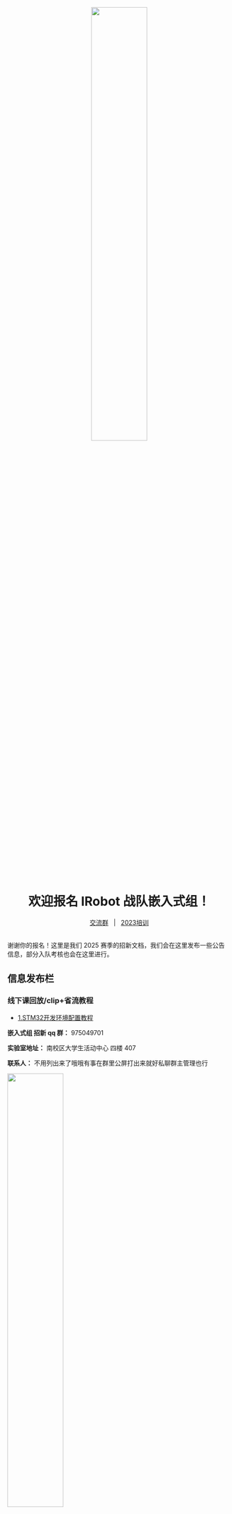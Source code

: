 <p align="center">
    <img width=50% src="assets/p1.png"/>
</p>

<h1 align="center">欢迎报名 IRobot 战队嵌入式组！</h1>

<div align="center">
    <a href="http://qm.qq.com/cgi-bin/qm/qr?_wv=1027&k=2JehDBVI8BBWEfourtdRF60RpF1zjHOV&authKey=EvFODrPUWOLijVFji0AScdjeAl2JCO7ZtpbFKF14VjfpjFyHmIU3e%2FijA%2FvoBc2l&noverify=0&group_code=635535591">交流群</a>
    <span>&nbsp;&nbsp;|&nbsp;&nbsp;</span>
    <a href="https://space.bilibili.com/436391821/channel/collectiondetail?sid=1809229">2023培训</a>
    </br></br>
</div>

谢谢你的报名！这里是我们 2025 赛季的招新文档，我们会在这里发布一些公告信息，部分入队考核也会在这里进行。

## 信息发布栏

### 线下课回放/clip+省流教程

- [1.STM32开发环境配置教程](https://www.bilibili.com/video/BV1YosheaEbs)

**嵌入式组 招新 qq 群：** 975049701

**实验室地址：** 南校区大学生活动中心 四楼 407

**联系人：** 不用列出来了哦哦有事在群里公屏打出来就好私聊群主管理也行

<img width=50% src="assets/p2.jpg"/>

## 关于我们

我们是 IRobot 战队嵌入式组，由对嵌入式编程、电子技术和控制理论感兴趣的同学组成。一个赛场上的机器人**需要拥有躯体、可以行动、会感知决策**，嵌入式组的责任就是搭建电路、编写控制程序，让机器人拥有行动能力。

日常工作主要围绕下面这几项技术开展：

- 单片机开发
- 嵌入式 Linux、ROS
- 控制算法、仿真
- 功率电子设计（电容）
- PCB 设计

在每个赛季的备赛过程中，我们会并行进行开发和研发两条线，既利用已经掌握的技术造出本赛季要上场的机器人，也学习探索新技术，不断进步迭代;

不管你选择帮助我们造车，还是做一些研究性的贡献，嵌入式组都会是一个绝佳的实践平台，提供你作为个人难以获得的资源。

## 入队考核

相信大家一定会在我们的团队里发挥才能，也会在这里结识志同道合的朋友！但为了确保你能胜任我们的工作，完成规则测评之后，还有几项考核任务需要完成；

如果觉得自己的知识有漏洞也不用担心，部分任务的文档里会包含一些参考资料，以便大家学习相关的知识点。希望大家发挥自学能力和信息检索能力，独立完成这些任务。如果遇到自己实在解决不了的问题，可以在群里提问交流。

**考核任务时间与内容进行了更新，请及时查看！**

### 物料清单

[物料清单](tasks\物料清单.md)（队里都有可以借用）

### 任务目录

- [任务零：C 语言基础+Git](tasks/0.prerequisites/README.md)

完成任务零之后，标志着你已经有了开始学习的基础；我们会开设一系列集体线下课，教会你使用我们队内的工作流进行 STM32 开发，**时间和地点在招新群里通知**。

考核进度不受线下课影响，如果有能力，可以先行继续完成下面的任务。下面的任务可以乱序进行。

- [任务一：简单 PCB 绘制](tasks/1.pcb/README.md)

#### 考核1

时间：**_2024年10月1日_**
内容：**_在仓库内提交task0以及task1的文件，即为通过考核1。_**
你应该掌握的：

>**1. C语言基本语法（期末考试要求）。**
>**2. 基本PCB绘制，嘉立创eda的使用，白嫖打样。**(PS：如果你对硬件电路很感兴趣可以私聊群主，我们需要做超级电容（功率控制板）的队员)
>**3. git、github的基本使用。**

-----

- [任务二：C++/CMake](tasks/2.cpp-buildsystem/README.md)

- ~~任务X：Linux 基本使用/Python/ROS2~~ _没有硬性要求必须现在就完成，但是很建议先学起来，这赛季的新方案技术验证一旦完成，ROS+Linux 的方案会取代 STM32。_

- [任务三：二轴云台](tasks/3.EasyGimbal/README.md)

**接下来的这些任务需要来实验室完成：**

来之前先在[问卷](https://w0ybodqyg7f.feishu.cn/share/base/form/shrcnmOrLiNsDxQ9RQW10x1NaSf)里预约一下你要来的时间，或者在群里问问有没有队员有空，我们会抽人联系你接应一下，防止迷路。

- [任务四：焊接](tasks/4.solder/README.md)

#### 考核2

时间：**_2024年10月31日_**（请尽量提前安排，避免影响期中考试10月29日）
内容：**仓库上传完成task2。制作完成二轴云台、焊接降压板，线下验收。**
你应该掌握的：

>**1. C++语言基本语法、cmake的使用**（请自己寻找资源学习）
>**2. stm32的基本知识，如GPIO输入输出，外部中断，定时器，I2C通讯，串口通讯**（我们会上课，不过也建议自己学习，推荐B站[keysking](https://www.bilibili.com/video/BV12v4y1y7uV/?spm_id_from=333.999.0.0&vd_source=a64b22645c4d668d7e5beef523c00772)的教程）
>**3. 基本焊接技能**（看视频自学后来实验室焊接，也可以找学长指导）

-----

- [任务五：底盘控制 - 驱动 CAN 总线电机/PID 控制器](tasks/5.chassis/README.md)

- [任务六：云台控制 - 姿态解算/PID 控制器](tasks/5.gimbal/README.md)

- [任务七：整车控制](tasks/6.vehicle/README.md)

#### 考核3（最终考核）

时间：**_2024年11月30日_**
内容：**线下完成整车基本运动控制（请多来实验室）**
附：完成考核三即正式加入IRobot嵌入式组。
你应该掌握的：

>**1. can通讯协议以及pid算法，dji电机的控制**
>**2. 陀螺仪的使用，遥控器信息处理，底盘运动解算**
>**3. freertos机器人操作系统的认识**
-----

- 任务八：认识裁判系统 - 真·整车控制

- 任务九：和机械组协作

你应该掌握的：

>**1. 对RoboMaster规则的深入了解（官方规则测评）**
>**2. 对战场上上场车的整体电控认识**
>**3. 与兵种组（主要是机械组）成员合作进行新车的制造**

-----

在完成以上任务之后，你就是一名合格的嵌入式组队员了！进队之后，你就肩负着完成自己负责的任务的责任，尽快和大家熟络起来、尽快对 rm 的比赛规则和比赛生态建立理解、积极完成任务、放开手脚干。

### 考核进度跟踪(**这个现在基本没有参考价值**)

下图显示了你们的进度。信息随时更新，如果你顺利完成了一项任务，那么你的进度条会前进到这一项任务处。***大家按照要求，一个任务用一个文件夹或者一个文件，我是按照你名字文件夹下的目录数量来更新时间轴的***
![alt](assets/task_progress.png)

## 神爹求带

有余力或者有基础的话，一定要尝试一下以下内容！要是你本来就会的话就更好了！

如果你确实对下面这些玩意其中一二驾轻就熟，能胜任这些方面的工作，请务必大胆说出来，你的贡献会对我们有很大帮助 ⬇️⬇️

- 单片机视觉 **【嵌入式】**

  - ESP32-CAM CV

  - OpenMV

  - tflite

- 嵌入式 Linux **【嵌入式】**

  - 内核裁剪

  - 内核模块开发

  - systemd 裁剪

  - 嵌入式瘦客户端

- 深度学习->强化学习 **【控制算法/仿真】**

  - 常用强化学习算法（PPO、DQN...）

  - stable-baseline3, gym 生态

  - Isaac Sim

  - 嵌入式平台模型部署/模型加速

- 软件工程 **【软件/嵌入式】**

  - CI/CD

  - Modern C++

  - 设计模式

- Nav2/MoveIt2/ros2-control 等常用 ROS2 框架 **【控制算法/仿真】**

- 自控原理、最优控制 **【控制算法】**

- 数字信号处理 **【控制算法】**

- 功率电子 **【硬件】**

## 最后：

认真干活虽然重要，也祝你在实验室玩的开心！

![p3](assets/p3.jpg)
